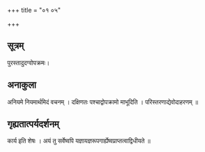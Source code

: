 +++
title = "०१ ०५"

+++
## सूत्रम्  
पुरस्तादुदग्वोपक्रमः।

## अनाकुला  
अनियमे नियमार्थमिदं वचनम् ।
दक्षिणतः पश्चाद्वोपक्रामो माभूदिति ।
परिस्तरणाद्येवोदाहरणम् ॥


## गृह्यतात्पर्यदर्शनम्
कार्य इति शेषः ।
अयं तु सर्वेष्वपि यज्ञायज्ञरूपगार्ह्येष्वप्राप्तत्वाद्विधीयते ॥
